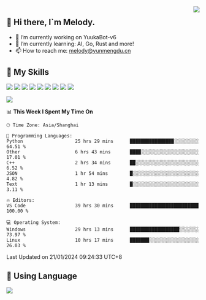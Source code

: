 <a href="#">
  <img align="right" src="https://github-readme-stats.vercel.app/api?username=melodyyuuka&count_private=true&show_icons=true" />
</a>

## **👋 Hi there, I`m Melody.**

- 🔭 I’m currently working on YuukaBot-v6
- 🌱 I’m currently learning: AI, Go, Rust and more!
- 📫 How to reach me: melody@yunmengdu.cn

## 🌟 **My Skills** 

![](https://img.shields.io/badge/-Python-3e74a2?style=flat-square&logo=Python&logoColor=fff)
![](https://img.shields.io/badge/-Java-007396?style=flat-square&logo=OpenJDK&logoColor=fff)
![](https://img.shields.io/badge/-Node.js-339933?style=flat-square&logo=Node.js&logoColor=fff)
![](https://img.shields.io/badge/-Git-f05032?style=flat-square&logo=git&logoColor=fff)
![](https://img.shields.io/badge/-PostgreSQL-4169e1?style=flat-square&logo=PostgreSQL&logoColor=fff)
![](https://img.shields.io/badge/-Rust-000000?style=flat-square&logo=rust&logoColor=fff)
![](https://img.shields.io/badge/-VSCode-007acc?style=flat-square&logo=Visual-Studio-Code&logoColor=fff)
![](https://img.shields.io/badge/-FastAPI-009688?style=flat-square&logo=FastAPI&logoColor=fff)
![](https://img.shields.io/badge/-Linux-000000?style=flat-square&logo=Linux&logoColor=fff)


![](https://wakatime.com/badge/user/fa6dc0e2-47c5-4d2d-ae45-69fec6f2122c.svg)

<!--START_SECTION:waka-->
📊 **This Week I Spent My Time On** 

```text
🕑︎ Time Zone: Asia/Shanghai

💬 Programming Languages: 
Python                   25 hrs 29 mins      ████████████████░░░░░░░░░   64.51 % 
Other                    6 hrs 43 mins       ████░░░░░░░░░░░░░░░░░░░░░   17.01 % 
C++                      2 hrs 34 mins       ██░░░░░░░░░░░░░░░░░░░░░░░    6.52 % 
JSON                     1 hr 54 mins        █░░░░░░░░░░░░░░░░░░░░░░░░    4.82 % 
Text                     1 hr 13 mins        █░░░░░░░░░░░░░░░░░░░░░░░░    3.11 % 

🔥 Editors: 
VS Code                  39 hrs 30 mins      █████████████████████████   100.00 % 

💻 Operating System: 
Windows                  29 hrs 13 mins      ██████████████████░░░░░░░   73.97 % 
Linux                    10 hrs 17 mins      ███████░░░░░░░░░░░░░░░░░░   26.03 % 
```


 Last Updated on 21/01/2024 09:24:33 UTC+8
<!--END_SECTION:waka-->

## 🥰 **Using Language**

![](https://github-readme-stats.vercel.app/api/wakatime?username=MelodyYuyuko&layout=compact&hide_border=true)
